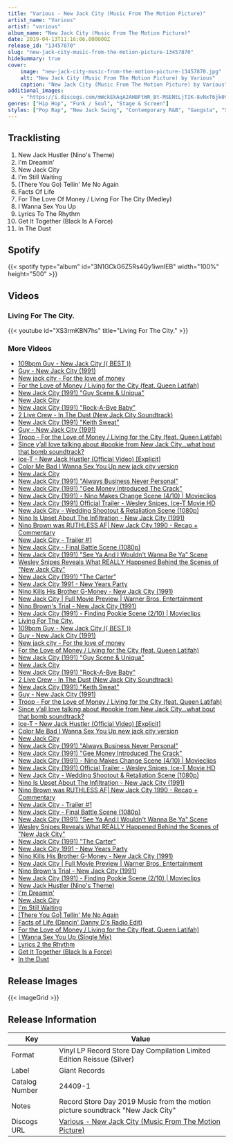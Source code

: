 ```yaml
---
title: "Various - New Jack City (Music From The Motion Picture)"
artist_name: "Various"
artist: "various"
album_name: "New Jack City (Music From The Motion Picture)"
date: 2019-04-13T11:16:06.000000Z
release_id: "13457870"
slug: "new-jack-city-music-from-the-motion-picture-13457870"
hideSummary: true
cover:
    image: "new-jack-city-music-from-the-motion-picture-13457870.jpg"
    alt: "New Jack City (Music From The Motion Picture) by Various"
    caption: "New Jack City (Music From The Motion Picture) by Various"
additional_images:
    - "https://i.discogs.com/mWckEkAqA2AHBFtWR_Bt-MSENtLjTIK-8vNxT6jk0Vo/rs:fit/g:sm/q:90/h:600/w:596/czM6Ly9kaXNjb2dz/LWRhdGFiYXNlLWlt/YWdlcy9SLTEzNDU3/ODcwLTE1NTQ1ODE4/MjAtMzAyMS5wbmc.jpeg"
genres: ["Hip Hop", "Funk / Soul", "Stage & Screen"]
styles: ["Pop Rap", "New Jack Swing", "Contemporary R&B", "Gangsta", "Soundtrack"]
---
```




## Tracklisting
1. New Jack Hustler (Nino's Theme)
2. I'm Dreamin'
3. New Jack City
4. I'm Still Waiting
5. (There You Go) Tellin' Me No Again
6. Facts Of Life
7. For The Love Of Money / Living For The City (Medley)
8. I Wanna Sex You Up
9. Lyrics To The Rhythm
10. Get It Together (Black Is A Force)
11. In The Dust


## Spotify
{{< spotify type="album" id="3N1GCkG6Z5Rs4Qy1iwnIEB" width="100%" height="500" >}}<br>


## Videos
### Living For The City.
{{< youtube id="XS3rmKBN7hs" title="Living For The City." >}}<br>
### More Videos

- [109bpm   Guy - New Jack City (( BEST ))](https://www.youtube.com/watch?v=6XA73MX9IX8)
- [Guy - New Jack City (1991)](https://www.youtube.com/watch?v=N-P3DKR1DGs)
- [New jack city  - For the love of money](https://www.youtube.com/watch?v=WxhjtMi3MKM)
- [For the Love of Money / Living for the City (feat. Queen Latifah)](https://www.youtube.com/watch?v=boL2vbpU3Y0)
- [New Jack City (1991) "Guy Scene & Uniqua"](https://www.youtube.com/watch?v=MighxgSFNWU)
- [New Jack City](https://www.youtube.com/watch?v=rgcHH9kJjB4)
- [New Jack City (1991) "Rock-A-Bye Baby"](https://www.youtube.com/watch?v=18vqVdsKYy4)
- [2 Live Crew - In The Dust (New Jack City Soundtrack)](https://www.youtube.com/watch?v=bEzVee5iUoM)
- [New Jack City (1991) "Keith Sweat"](https://www.youtube.com/watch?v=yzwrpoFou9A)
- [Guy - New Jack City (1991)](https://www.youtube.com/watch?v=2yZAaRp2DMQ)
- [Troop - For the Love of Money / Living for the City (feat. Queen Latifah)](https://www.youtube.com/watch?v=STrH8P6m6Xk)
- [Since y’all love talking about #pookie from New Jack City…what bout that bomb soundtrack?](https://www.youtube.com/watch?v=usYz_IUojrk)
- [Ice-T - New Jack Hustler (Official Video) [Explicit]](https://www.youtube.com/watch?v=RGy5tp_CDU0)
- [Color Me Bad I Wanna Sex You Up  new jack city version](https://www.youtube.com/watch?v=2v8hEDp0t1w)
- [New Jack City](https://www.youtube.com/watch?v=0RM5KMV0vdg)
- [New Jack City (1991) "Always Business Never Personal"](https://www.youtube.com/watch?v=ffFtaPGNNtg)
- [New Jack City (1991) "Gee Money Introduced The Crack"](https://www.youtube.com/watch?v=HK9JwfHYA7o)
- [New Jack City (1991) - Nino Makes Change Scene (4/10) | Movieclips](https://www.youtube.com/watch?v=RQUwqHaBuOk)
- [New Jack City (1991) Official Trailer - Wesley Snipes, Ice-T Movie HD](https://www.youtube.com/watch?v=pumf6m7d14w)
- [New Jack City - Wedding Shootout & Retaliation Scene (1080p)](https://www.youtube.com/watch?v=SSDVsG3dciU)
- [Nino Is Upset About The Infiltration - New Jack City (1991)](https://www.youtube.com/watch?v=jXN9fD4N1zI)
- [Nino Brown was RUTHLESS AF| New Jack City 1990 - Recap + Commentary](https://www.youtube.com/watch?v=dsJiQhtXFy8)
- [New Jack City - Trailer #1](https://www.youtube.com/watch?v=V3UsuLYfwKo)
- [New Jack City - Final Battle Scene (1080p)](https://www.youtube.com/watch?v=V8_26EY4vpk)
- [New Jack City (1991) "See Ya And I Wouldn't Wanna Be Ya" Scene](https://www.youtube.com/watch?v=sHV07OGA-hI)
- [Wesley Snipes Reveals What REALLY Happened Behind the Scenes of "New Jack City"](https://www.youtube.com/watch?v=xuwAXOzz1Aw)
- [New Jack City (1991) "The Carter"](https://www.youtube.com/watch?v=9wQU4WmCbqk)
- [New Jack City 1991 - New Years Party](https://www.youtube.com/watch?v=tWDVtqD-FkE)
- [Nino Kills His Brother G-Money - New Jack City (1991)](https://www.youtube.com/watch?v=B1LmRekQ7Bw)
- [New Jack City | Full Movie Preview | Warner Bros. Entertainment](https://www.youtube.com/watch?v=1KixZt8b_MY)
- [Nino Brown's Trial - New Jack City (1991)](https://www.youtube.com/watch?v=kO9JuXTIMfM)
- [New Jack City (1991) - Finding Pookie Scene (2/10) | Movieclips](https://www.youtube.com/watch?v=D6OAWdqi-s0)
- [Living For The City.](https://www.youtube.com/watch?v=XS3rmKBN7hs)
- [109bpm   Guy - New Jack City (( BEST ))](https://www.youtube.com/watch?v=6XA73MX9IX8)
- [Guy - New Jack City (1991)](https://www.youtube.com/watch?v=N-P3DKR1DGs)
- [New jack city  - For the love of money](https://www.youtube.com/watch?v=WxhjtMi3MKM)
- [For the Love of Money / Living for the City (feat. Queen Latifah)](https://www.youtube.com/watch?v=boL2vbpU3Y0)
- [New Jack City (1991) "Guy Scene & Uniqua"](https://www.youtube.com/watch?v=MighxgSFNWU)
- [New Jack City](https://www.youtube.com/watch?v=rgcHH9kJjB4)
- [New Jack City (1991) "Rock-A-Bye Baby"](https://www.youtube.com/watch?v=18vqVdsKYy4)
- [2 Live Crew - In The Dust (New Jack City Soundtrack)](https://www.youtube.com/watch?v=bEzVee5iUoM)
- [New Jack City (1991) "Keith Sweat"](https://www.youtube.com/watch?v=yzwrpoFou9A)
- [Guy - New Jack City (1991)](https://www.youtube.com/watch?v=2yZAaRp2DMQ)
- [Troop - For the Love of Money / Living for the City (feat. Queen Latifah)](https://www.youtube.com/watch?v=STrH8P6m6Xk)
- [Since y’all love talking about #pookie from New Jack City…what bout that bomb soundtrack?](https://www.youtube.com/watch?v=usYz_IUojrk)
- [Ice-T - New Jack Hustler (Official Video) [Explicit]](https://www.youtube.com/watch?v=RGy5tp_CDU0)
- [Color Me Bad I Wanna Sex You Up  new jack city version](https://www.youtube.com/watch?v=2v8hEDp0t1w)
- [New Jack City](https://www.youtube.com/watch?v=0RM5KMV0vdg)
- [New Jack City (1991) "Always Business Never Personal"](https://www.youtube.com/watch?v=ffFtaPGNNtg)
- [New Jack City (1991) "Gee Money Introduced The Crack"](https://www.youtube.com/watch?v=HK9JwfHYA7o)
- [New Jack City (1991) - Nino Makes Change Scene (4/10) | Movieclips](https://www.youtube.com/watch?v=RQUwqHaBuOk)
- [New Jack City (1991) Official Trailer - Wesley Snipes, Ice-T Movie HD](https://www.youtube.com/watch?v=pumf6m7d14w)
- [New Jack City - Wedding Shootout & Retaliation Scene (1080p)](https://www.youtube.com/watch?v=SSDVsG3dciU)
- [Nino Is Upset About The Infiltration - New Jack City (1991)](https://www.youtube.com/watch?v=jXN9fD4N1zI)
- [Nino Brown was RUTHLESS AF| New Jack City 1990 - Recap + Commentary](https://www.youtube.com/watch?v=dsJiQhtXFy8)
- [New Jack City - Trailer #1](https://www.youtube.com/watch?v=V3UsuLYfwKo)
- [New Jack City - Final Battle Scene (1080p)](https://www.youtube.com/watch?v=V8_26EY4vpk)
- [New Jack City (1991) "See Ya And I Wouldn't Wanna Be Ya" Scene](https://www.youtube.com/watch?v=sHV07OGA-hI)
- [Wesley Snipes Reveals What REALLY Happened Behind the Scenes of "New Jack City"](https://www.youtube.com/watch?v=xuwAXOzz1Aw)
- [New Jack City (1991) "The Carter"](https://www.youtube.com/watch?v=9wQU4WmCbqk)
- [New Jack City 1991 - New Years Party](https://www.youtube.com/watch?v=tWDVtqD-FkE)
- [Nino Kills His Brother G-Money - New Jack City (1991)](https://www.youtube.com/watch?v=B1LmRekQ7Bw)
- [New Jack City | Full Movie Preview | Warner Bros. Entertainment](https://www.youtube.com/watch?v=1KixZt8b_MY)
- [Nino Brown's Trial - New Jack City (1991)](https://www.youtube.com/watch?v=kO9JuXTIMfM)
- [New Jack City (1991) - Finding Pookie Scene (2/10) | Movieclips](https://www.youtube.com/watch?v=D6OAWdqi-s0)
- [New Jack Hustler (Nino's Theme)](https://www.youtube.com/watch?v=4VRI2Aq_zkI)
- [I'm Dreamin'](https://www.youtube.com/watch?v=D_A9_Dp3B2w)
- [New Jack City](https://www.youtube.com/watch?v=rgcHH9kJjB4)
- [I'm Still Waiting](https://www.youtube.com/watch?v=c2ykSOgsxuA)
- [[There You Go] Tellin' Me No Again](https://www.youtube.com/watch?v=aEqqet034ds)
- [Facts of Life (Dancin' Danny D's Radio Edit)](https://www.youtube.com/watch?v=G252cC2WOlw)
- [For the Love of Money / Living for the City (feat. Queen Latifah)](https://www.youtube.com/watch?v=boL2vbpU3Y0)
- [I Wanna Sex You Up (Single Mix)](https://www.youtube.com/watch?v=2eqBj5_O9lA)
- [Lyrics 2 the Rhythm](https://www.youtube.com/watch?v=h4q4cg4OvM0)
- [Get It Together (Black Is a Force)](https://www.youtube.com/watch?v=MsBFEfL7qRc)
- [In the Dust](https://www.youtube.com/watch?v=tJQeghCiDyY)

## Release Images
{{< imageGrid >}}

## Release Information
|  Key           | Value                                                |
| ---------------| ---------------------------------------------------- |
| Format         | Vinyl LP Record Store Day Compilation Limited Edition Reissue (Silver) |
| Label          | Giant Records |
| Catalog Number | 24409-1 |
| Notes | Record Store Day 2019  Music from the motion picture soundtrack "New Jack City" |
| Discogs URL    | [Various - New Jack City (Music From The Motion Picture)](https://www.discogs.com/release/13457870-Various-New-Jack-City-Music-From-The-Motion-Picture) |